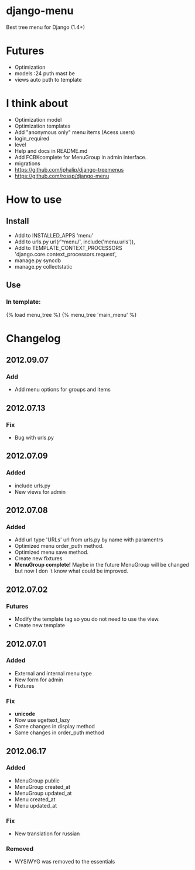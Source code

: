 # django-menu
Best tree menu for Django (1.4+)

# Futures
* Optimization
* models :24 puth mast be
* views auto puth to template

# I think about
* Optimization model
* Optimization templates
* Add "anonymous only" menu items (Acess users)
* login_required
* level
* Help and docs in README.md
* Add FCBKcomplete for MenuGroup in admin interface.
* migrations
* https://github.com/jphalip/django-treemenus
* https://github.com/rossp/django-menu


# How to use
## Install
* Add to INSTALLED_APPS 'menu'
* Add to urls.py  url(r'^menu/', include('menu.urls')),
* Add to TEMPLATE_CONTEXT_PROCESSORS 'django.core.context_processors.request',
* manage.py syncdb
* manage.py collectstatic

## Use
### In template:
{% load menu_tree %}
{% menu_tree 'main_menu' %}

# Changelog
## 2012.09.07
### Add
* Add menu options for groups and items

## 2012.07.13
### Fix
* Bug with urls.py

## 2012.07.09
### Added
* include urls.py
* New views for admin

## 2012.07.08
### Added
* Add url type 'URLs' url from urls.py by name with paramentrs
* Optimized menu order_puth method.
* Optimized menu save method.
* Create new fixtures
* __MenuGroup complete!__ Maybe in the future MenuGroup will be changed but now I don `t know what could be improved.

## 2012.07.02
### Futures
* Modify the template tag so you do not need to use the view.
* Create new template


## 2012.07.01
### Added
* External and internal menu type
* New form for admin
* Fixtures

### Fix
* __unicode__
* Now use ugettext_lazy
* Same changes in display method
* Same changes in order_puth method

## 2012.06.17
### Added
* MenuGroup public
* MenuGroup created_at
* MenuGroup updated_at
* Menu created_at
* Menu updated_at

### Fix
* New translation for russian

### Removed
* WYSIWYG was removed to the essentials
